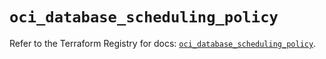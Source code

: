 # `oci_database_scheduling_policy`

Refer to the Terraform Registry for docs: [`oci_database_scheduling_policy`](https://registry.terraform.io/providers/hashicorp/oci/7.19.0/docs/resources/database_scheduling_policy).
